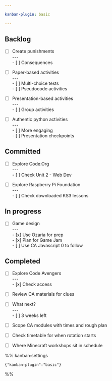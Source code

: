 ```yaml
---

kanban-plugin: basic

---
```


## Backlog

- [ ] Create punishments<br>---<br>- [ ] Consequences
- [ ] Paper-based activities<br>---<br>- [ ] Multi-choice tests<br>- [ ] Pseudocode activities
- [ ] Presentation-based activities<br>---<br>- [ ] Group activities
- [ ] Authentic python activities<br>---<br>- [ ] More engaging<br>- [ ] Presentation checkpoints


## Committed

- [ ] Explore Code.Org<br>---<br>- [ ] Check Unit 2 - Web Dev
- [ ] Explore Raspberry Pi Foundation<br>---<br>- [ ] Check downloaded KS3 lessons


## In progress

- [ ] Game design<br>---<br>- [x] Use Ozaria for prep<br>- [x] Plan for Game Jam<br>- [ ] Use CA Javascript 0 to follow


## Completed

- [ ] Explore Code Avengers<br>---<br>- [x] Check access
- [ ] Review CA materials for clues
- [ ] What next?<br>---<br>- [ ] 3 weeks left
- [ ] Scope CA modules with times and rough plan
- [ ] Check timetable for when rotation starts
- [ ] Where Minecraft workshops sit in schedule




%% kanban:settings
```
{"kanban-plugin":"basic"}
```
%%